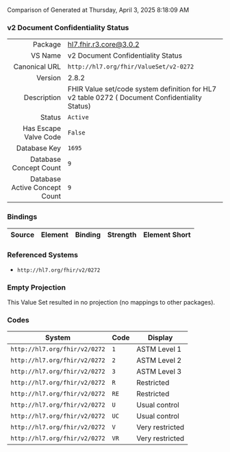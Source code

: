 Comparison of 
Generated at Thursday, April 3, 2025 8:18:09 AM

### v2 Document Confidentiality Status

|      |     |
| ---: | --- |
| Package | hl7.fhir.r3.core@3.0.2 |
| VS Name | v2 Document Confidentiality Status |
| Canonical URL | `http://hl7.org/fhir/ValueSet/v2-0272` |
| Version | 2.8.2 |
| Description | FHIR Value set/code system definition for HL7 v2 table 0272 ( Document Confidentiality Status) |
| Status | `Active` |
| Has Escape Valve Code | `False` |
| Database Key | `1695` |
| Database Concept Count | `9` |
| Database Active Concept Count | `9` |
### Bindings

| Source | Element | Binding | Strength | Element Short |
| ------ | ------- | ------- | -------- | ------------- |

### Referenced Systems

* `http://hl7.org/fhir/v2/0272`
### Empty Projection

This Value Set resulted in no projection (no mappings to other packages).

### Codes

| System | Code | Display |
| ------ | ---- | ------- |
| `http://hl7.org/fhir/v2/0272` | `1` | ASTM Level 1 |
| `http://hl7.org/fhir/v2/0272` | `2` | ASTM Level 2 |
| `http://hl7.org/fhir/v2/0272` | `3` | ASTM Level 3 |
| `http://hl7.org/fhir/v2/0272` | `R` | Restricted |
| `http://hl7.org/fhir/v2/0272` | `RE` | Restricted |
| `http://hl7.org/fhir/v2/0272` | `U` | Usual control |
| `http://hl7.org/fhir/v2/0272` | `UC` | Usual control |
| `http://hl7.org/fhir/v2/0272` | `V` | Very restricted |
| `http://hl7.org/fhir/v2/0272` | `VR` | Very restricted |

